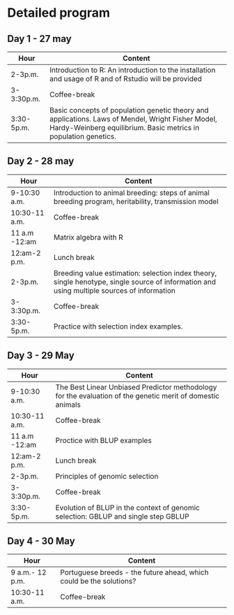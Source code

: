 # Detailed program

## Day 1 - 27 may

| Hour | Content|
| --- | --- |
| 2-3p.m.| Introduction to R: An introduction to the installation and usage of R and of Rstudio will be provided|
| 3-3:30p.m.| Coffee-break|
| 3:30-5p.m.| Basic concepts of population genetic theory and applications. Laws of Mendel, Wright Fisher Model, Hardy-Weinberg equilibrium. Basic metrics in population genetics.|


## Day 2 - 28 may

| Hour | Content|
| --- | --- |
| 9-10:30 a.m. |Introduction to animal breeding: steps of animal breeding program, heritability, transmission model|
| 10:30-11 a.m.| Coffee-break|
| 11 a.m -12:am| Matrix algebra with R |
| 12:am-2 p.m. | Lunch break 
| 2-3p.m.|Breeding value estimation: selection index theory, single henotype, single source of information and using multiple sources of information|
| 3-3:30p.m.| Coffee-break|
| 3:30-5p.m.| Practice with selection index examples.

## Day 3 - 29 May

| Hour | Content|
| --- | --- |
| 9-10:30 a.m. |The Best Linear Unbiased Predictor methodology for the evaluation of the genetic merit of domestic animals|
| 10:30-11 a.m.| Coffee-break|
| 11 a.m -12:am|Proctice with BLUP examples |
| 12:am-2 p.m. | Lunch break|
| 2-3p.m.| Principles of genomic selection|
| 3-3:30p.m.| Coffee-break|
| 3:30-5p.m.| Evolution of BLUP in the context of genomic selection: GBLUP and single step GBLUP|


## Day 4 - 30 May

| Hour | Content|
| --- | --- |
| 9 a.m.- 12 p.m. |Portuguese breeds - the future ahead, which could be the solutions?|
| 10:30-11 a.m.| Coffee-break|


